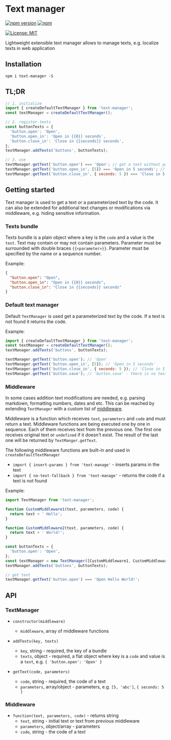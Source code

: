 # Text manager

[![npm version](https://badge.fury.io/js/text-manager.svg)](https://www.npmjs.com/package/text-manager)
[![npm](https://img.shields.io/npm/dm/text-manager)](https://www.npmjs.com/package/text-manager)

[![License: MIT](https://img.shields.io/badge/License-MIT-brightgreen.svg)](https://opensource.org/licenses/MIT)

Lightweight extensible text manager allows to manage texts, e.g. localize texts in web application


## Installation

`npm i text-manager -S`


## TL;DR

```javascript
// 1. initialize
import { createDefaultTextManager } from 'text-manager';
const textManager = createDefaultTextManager();

// 2. register texts
const buttonTexts = {
  'button.open': 'Open',
  'button.open_in': 'Open in {{0}} seconds',
  'button.close_in': 'Close in {{seconds}} seconds',
};
textManager.addTexts('buttons', buttonTexts);

// 3. use
textManager.getText('button.open') === 'Open'; // get a text without parameters
textManager.getText('button.open_in', [5]) === 'Open in 5 seconds'; // get a text with ordered parameters
textManager.getText('button.close_in', { seconds: 5 }) === 'Close in 5 seconds'; // get a text with named parameters
```


## Getting started

Text manager is used to get a text or a parameterized text by the code.
It can also be extended for additional text changes or modifications via middleware, e.g. hiding sensitive information.

### Texts bundle

Texts bundle is a plain object where a key is the `code` and a value is the `text`.
Text may contain or may not contain parameters. Parameter must be surrounded with double braces `{{<parameter>}}`.
Parameter must be specified by the name or a sequence number. 

Example:
```json
{
  "button.open": "Open",
  "button.open_in": "Open in {{0}} seconds",
  "button.close_in": "Close in {{seconds}} seconds"
}
```

### Default text manager

Default `TextManager` is used get a parameterized text by the code. If a text is not found it returns the code.

Example:
```javascript
import { createDefaultTextManager } from 'text-manager';
const textManager = createDefaultTextManager();
textManager.addTexts('buttons', buttonTexts);

textManager.getText('button.open'); // 'Open'
textManager.getText('button.open_in', [5]); // 'Open in 5 seconds'
textManager.getText('button.close_in', { seconds: 5 }); // 'Close in 5 seconds'
textManager.getText('button.save'); // 'button.save' - there is no text for the code
```

### Middleware

In some cases addition text modifications are needed, e.g. parsing markdown, formatting numbers, dates and etc.
This can be reached by extending `TextManager` with a custom list of [middleware](#middleware).

Middleware is a function which receives `text`, `parameters` and `code` and must return a text.
Middleware functions are being executed one by one in sequence. Each of them receives text from the previous one.
The first one receives original text or `undefined` if it doesn't exist.
The result of the last one will be returned by `TextManger.getText`.

The following middleware functions are built-in and used in `createDefaultTextManager`
- `import { insert-params } from 'text-manage'` - inserts params in the text
- `import { no-text-fallback } from 'text-manage'` - returns the code if a text is not found

Example:
```javascript
import TextManager from 'text-manager';

function CustomMiddleware1(text, parameters, code) {
  return text + ' Hello';
}

function CustomMiddleware2(text, parameters, code) {
  return text + ' World!';
}

const buttonTexts = {
  'button.open': 'Open',
};
const textManager = new TextManager([CustomMiddleware1, CustomMiddleware2]);
textManager.addTexts('buttons', buttonTexts);

// get text
textManager.getText('button.open') === 'Open Hello World!';
```


## API

### TextManager

- `constructor(middleware)`
  - `middleware`, array of middleware functions

- `addTexts(key, texts)`
  - `key`, string - required, the key of a bundle
  - `texts`, object - required, a flat object where key is a `code` and value is a `text`, e.g. `{ 'button.open': 'Open' }`

- `getText(code, parameters)`
  - `code`, string - required, the code of a text
  - `parameters`, array/object - parameters, e.g. `[5, 'abc']`, `{ seconds: 5 }`

### Middleware

- `function(text, parameters, code)` - returns string
  - `text`, string - initial text or text from previous middleware
  - `parameters`, object/array - parameters
  - `code`, string - the code of a text
